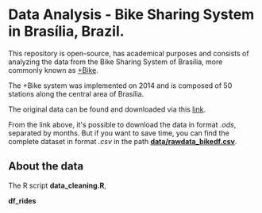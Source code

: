 Data Analysis - Bike Sharing System in Brasília, Brazil.
========================================================

This repository is open-source, has academical purposes and consists of
analyzing the data from the Bike Sharing System of Brasília, more
commonly known as [+Bike](http://maisbikecompartilhada.com.br/).

The +Bike system was implemented on 2014 and is composed of 50 stations
along the central area of Brasília.

The original data can be found and downloaded via this
[link](http://www.dados.df.gov.br/dataset/viagens-feitas-com-o-sistema-de-bicicletas-compartilhadas-do-distrito-federal).

From the link above, it's possible to download the data in format
*.ods*, separated by months. But if you want to save time, you can find
the complete dataset in format *.csv* in the path
[**data/rawdata\_bikedf.csv**](data/rawdata_bikedf.csv).

About the data
--------------

The R script **data\_cleaning.R**,

**df\_rides**
